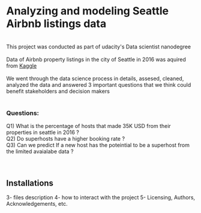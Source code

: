 # Analyzing and modeling Seattle Airbnb listings data
<br>
This project was conducted as part of udacity's Data scientist nanodegree
<br><br>
Data of Airbnb property listings in the city of Seattle in 2016 was aquired from <a href="https://www.kaggle.com/datasets/airbnb/seattle?rvi=1" target="blank">Kaggle</a>
<br><br>
We went through the data science process in details, assesed, cleaned, analyzed the data and answered 3 important questions that we think could benefit stakeholders and decision makers
<br><br>

### Questions:
Q1) What is the percentage of hosts that made 35K USD from their properties in seattle in 2016 ?  
Q2) Do superhosts have a higher booking rate ? 
<br>
Q3) Can we predict If a new host has the poteintial to be a superhost from the limited avaialabe data ?  
<br>
<br>

## Installations

3- files description
4- how to interact with the project 
5- Licensing, Authors, Acknowledgements, etc.
